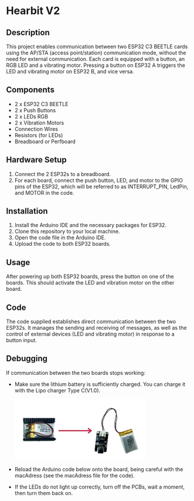 # Hearbit V2

## Description
This project enables communication between two ESP32 C3 BEETLE cards using the AP/STA (access point/station) communication mode, without the need for external communication. Each card is equipped with a button, an RGB LED and a vibrating motor. Pressing a button on ESP32 A triggers the LED and vibrating motor on ESP32 B, and vice versa.

## Components
- 2 x ESP32 C3 BEETLE
- 2 x Push Buttons
- 2 x LEDs RGB
- 2 x Vibration Motors
- Connection Wires
- Resistors (for LEDs)
- Breadboard or Perfboard

## Hardware Setup
1. Connect the 2 ESP32s to a breadboard.
2. For each board, connect the push button, LED, and motor to the GPIO pins of the ESP32, which will be referred to as INTERRUPT_PIN, LedPin, and MOTOR in the code.

## Installation
1. Install the Arduino IDE and the necessary packages for ESP32.
2. Clone this repository to your local machine.
3. Open the code file in the Arduino IDE.
4. Upload the code to both ESP32 boards.

## Usage
After powering up both ESP32 boards, press the button on one of the boards. This should activate the LED and vibration motor on the other board.

## Code
The code supplied establishes direct communication between the two ESP32s. It manages the sending and receiving of messages, as well as the control of external devices (LED and vibrating motor) in response to a button input.

## Debugging
If communication between the two boards stops working:
- Make sure the lithium battery is sufficiently charged. You can charge it with the Lipo charger Type C(V1.0).

   ![charge the battery](https://github.com/annejuhoye/heartbit/blob/main/charge.png)
  
- Reload the Arduino code below onto the board, being careful with the macAdress (see the macAdress file for the code).
- If the LEDs do not light up correctly, turn off the PCBs, wait a moment, then turn them back on.
